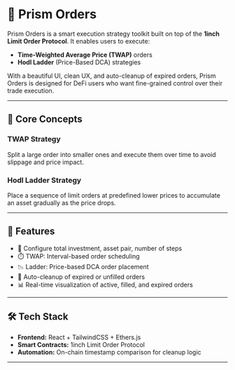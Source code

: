 # 🌈 Prism Orders

Prism Orders is a smart execution strategy toolkit built on top of the **1inch Limit Order Protocol**. It enables users to execute:

- **Time-Weighted Average Price (TWAP)** orders
- **Hodl Ladder** (Price-Based DCA) strategies


With a beautiful UI, clean UX, and auto-cleanup of expired orders, Prism Orders is designed for DeFi users who want fine-grained control over their trade execution.

---

## 🧠 Core Concepts

### TWAP Strategy
Split a large order into smaller ones and execute them over time to avoid slippage and price impact.

### Hodl Ladder Strategy
Place a sequence of limit orders at predefined lower prices to accumulate an asset gradually as the price drops.

---

## 🚀 Features

- 💸 Configure total investment, asset pair, number of steps
- ⏱️ TWAP: Interval-based order scheduling
- 📉 Ladder: Price-based DCA order placement
- 🔄 Auto-cleanup of expired or unfilled orders
- 📊 Real-time visualization of active, filled, and expired orders

---

## 🛠 Tech Stack

- **Frontend:** React + TailwindCSS + Ethers.js
- **Smart Contracts:** 1inch Limit Order Protocol
- **Automation:** On-chain timestamp comparison for cleanup logic

---